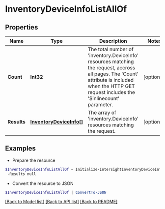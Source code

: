 # InventoryDeviceInfoListAllOf
## Properties

Name | Type | Description | Notes
------------ | ------------- | ------------- | -------------
**Count** | **Int32** | The total number of &#39;inventory.DeviceInfo&#39; resources matching the request, accross all pages. The &#39;Count&#39; attribute is included when the HTTP GET request includes the &#39;$inlinecount&#39; parameter. | [optional] 
**Results** | [**InventoryDeviceInfo[]**](InventoryDeviceInfo.md) | The array of &#39;inventory.DeviceInfo&#39; resources matching the request. | [optional] 

## Examples

- Prepare the resource
```powershell
$InventoryDeviceInfoListAllOf = Initialize-IntersightInventoryDeviceInfoListAllOf  -Count null `
 -Results null
```

- Convert the resource to JSON
```powershell
$InventoryDeviceInfoListAllOf | ConvertTo-JSON
```

[[Back to Model list]](../README.md#documentation-for-models) [[Back to API list]](../README.md#documentation-for-api-endpoints) [[Back to README]](../README.md)

